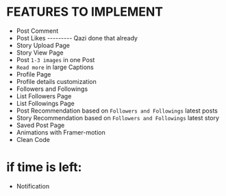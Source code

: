 # FEATURES TO IMPLEMENT

- Post Comment
- Post Likes --------- Qazi done that already
- Story Upload Page
- Story View Page
- Post `1-3 images` in one Post
- `Read more` in large Captions
- Profile Page
- Profile details customization
- Followers and Followings
- List Followers Page
- List Followings Page
- Post Recommendation based on `Followers and Followings` latest posts
- Story Recommendation based on `Followers and Followings` latest story
- Saved Post Page
- Animations with Framer-motion
- Clean Code

# if time is left:

- Notification
